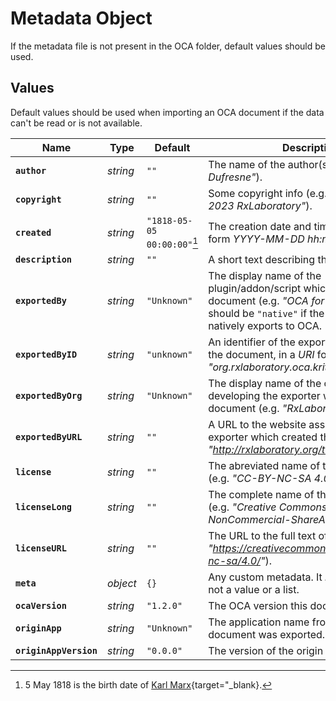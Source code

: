 # Metadata Object

If the metadata file is not present in the OCA folder, default values should be used.

## Values

Default values should be used when importing an OCA document if the data can't be read or is not available.  

| Name | Type | Default | Description |
| --- | --- | --- | --- |
| **`author`** | *string* | `""` | The name of the author(s) (e.g. *"Nicolas Dufresne"*). |
| **`copyright`** | *string* | `""` | Some copyright info (e.g. *"ⓒ Copyright 2023 RxLaboratory"*). |
| **`created`** | *string* | `"1818-05-05 00:00:00"`[^marx] | The creation date and time of the file, in the form *YYYY-MM-DD hh:mm:ss*. |
| **`description`** | *string* | `""` | A short text describing the document. |
| **`exportedBy`** | *string* | `"Unknown"` | The display name of the plugin/addon/script which exported the document (e.g. *"OCA for Krita"*). The value should be `"native"` if the origin application natively exports to OCA. |
| **`exportedByID`** | *string* | `"unknown"` | An identifier of the exporter which created the document, in a *URI* form (e.g. *"org.rxlaboratory.oca.krita"*). |
| **`exportedByOrg`** | *string* | `"Unknown"` | The display name of the organization developing the exporter which created the document (e.g. *"RxLaboratory"*). |
| **`exportedByURL`** | *string* | `""` | A URL to the website associated to the exporter which created the document (e.g. *"http://rxlaboratory.org/tools/oca/"*). |
| **`license`** | *string* | `""` | The abreviated name of the license, if any (e.g. *"CC-BY-NC-SA 4.0"*). |
| **`licenseLong`** | *string* | `""` | The complete name of the license, if any (e.g. *"Creative Commons-Attribution-NonCommercial-ShareAlike 4.0"*). |
| **`licenseURL`** | *string* | `""` | The URL to the full text of the license (e.g. *"https://creativecommons.org/licenses/by-nc-sa/4.0/"*). |
| **`meta`** | *object* | `{}` | Any custom metadata. It *must* be an object, not a value or a list. |
| **`ocaVersion`** | *string* | `"1.2.0"` | The OCA version this document uses. |
| **`originApp`** | *string* | `"Unknown"` | The application name from which the document was exported. |
| **`originAppVersion`** | *string* | `"0.0.0"` | The version of the origin application. |

[^marx]: 5 May 1818 is the birth date of [Karl Marx](https://en.wikipedia.org/wiki/Karl_Marx){target="_blank}.